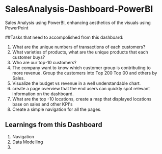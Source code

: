 # SalesAnalysis-Dashboard-PowerBI
Sales Analysis using PowerBI, enhancing aesthetics of the visuals using PowerPoint

##Tasks that need to accompolished from this dashboard:

1. What are the unique numbers of transactions of each customers?
2. What varieties of products, what are the unique products that each customer buys?
3. Who are our top-10 customers?
4. The company want to know which customer group is contributing to more revenue. Group the customers into Top 200 Top 00 and others by Sales.
5. Visualize the budget vs revenue in a well understandable chart.
6. create a page overview that the end users can quickly spot relevant information on the dashboard.
7. What are the top -10 locations, create a map that displayed locations base on sales and other KPI's
8. Create a simple navigation for all the pages.

## Learnings from this Dashboard

1. Navigation
2. Data Modelling
3. 

